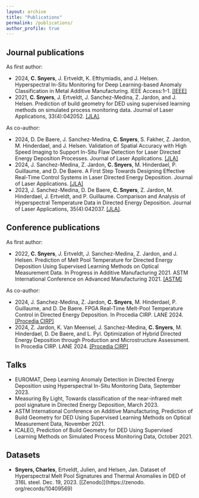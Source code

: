```yaml
---
layout: archive
title: "Publications"
permalink: /publications/
author_profile: true
---
```

## Journal publications
As first author:
* 2024, **C. Snyers**, J. Ertveldt, K. Efthymiadis, and J. Helsen. Hyperspectral In-Situ Monitoring for Deep Learning-based Anomaly Classification in Metal Additive Manufacturing. IEEE Access:1–1. [[IEEE]](https://doi.org/10.1109/ACCESS.2024.3507370)
* 2021, **C. Snyers**, J. Ertveldt, J. Sanchez-Medina, Z. Jardon, and J. Helsen. Prediction of build geometry for DED using supervised learning methods on simulated process monitoring data. Journal of Laser Applications, 33(4):042052. [[JLA]](https://doi.org/10.2351/7.0000526).

As co-author:
* 2024, D. De Baere, J. Sanchez-Medina, **C. Snyers**, S. Fakher, Z. Jardon, M. Hinderdael, and J. Helsen. Validation of Spatial Accuracy with High Speed Imaging to Support In-Situ Flaw Detection for Laser Directed Energy Deposition Processes. Journal of Laser Applications. [[JLA]](https://doi.org/10.2351/7.0001644)
* 2024, J. Sanchez-Medina, Z. Jardon, **C. Snyers**, M. Hinderdael, P. Guillaume, and D. De Baere. A First Step Towards Designing Effective Real-Time Control Systems in Laser Directed Energy Deposition. Journal of Laser Applications. [[JLA]](https://doi.org/10.2351/7.0001571)
* 2023, J. Sanchez-Medina, D. De Baere, **C. Snyers**, Z. Jardon, M. Hinderdael, J. Ertveldt, and P. Guillaume. Comparison and Analysis of Hyperspectral Temperature Data in Directed Energy Deposition. Journal of Laser Applications, 35(4):042037. [[JLA]](https://doi.org/10.2351/7.0001074).

## Conference publications
As first author:
* 2022, **C. Snyers**, J. Ertveldt, J. Sanchez-Medina, Z. Jardon, and J. Helsen. Prediction of Melt Pool Temperature for Directed Energy Deposition Using Supervised Learning Methods on Optical Measurement Data. In Progress in Additive Manufacturing 2021. ASTM International Conference on Advanced Manufacturing 2021. [[ASTM]](https://doi.org/10.1520/STP164420210133)

As co-author:
* 2024, J. Sanchez-Medina, Z. Jardon, **C. Snyers**, M. Hinderdael, P. Guillaume,
and D. De Baere. FPGA Real-Time Melt-Pool Temperature Control in Directed
Energy Deposition. In Procedia CIRP. LANE 2024. [[Procedia CIRP]](https://doi.org/10.1016/j.procir.2024.08.126)
* 2024, Z. Jardon, K. Van Meensel, J. Sanchez-Medina, **C. Snyers**, M. Hinderdael, D. De Baere, and L. Pyl. Optimization of Hybrid Directed Energy Deposition through Production and Microstructure Assessment. In Procedia CIRP. LANE 2024. [[Procedia CIRP]](https://doi.org/10.1016/j.procir.2024.08.127)

## Talks
* EUROMAT, Deep Learning Anomaly Detection in Directed Energy Deposition using Hyperspectral In-Situ Monitoring Data, September 2023.
* Measuring By Light, Towards classification of the near-infrared melt pool signature in Directed Energy Deposition, March 2023.
* ASTM International Conference on Additive Manufacturing, Prediction of Build Geometry for DED Using Supervised Learning Methods on Optical Measurement Data, November 2021.
* ICALEO, Prediction of Build Geometry for DED Using Supervised Learning Methods on Simulated Process Monitoring Data, October 2021.

## Datasets
* **Snyers, Charles**, Ertveldt, Julien, and Helsen, Jan. Dataset of Hyperspectral Melt Pool Signatures and Thermal Anomalies in DED of 316L steel. Dec. 19, 2023. [[Zenodo]](https://zenodo.
org/records/10409569)
